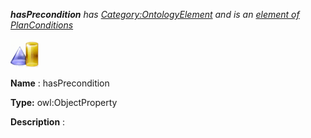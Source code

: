 ___hasPrecondition__ 
 has
 [Category:OntologyElement](../../Category/OntologyElement "Category:OntologyElement") 
 and is an
 [element of](../../Property/ElementOf "Property:ElementOf") 
[PlanConditions](../../Submissions/PlanConditions "Submissions:PlanConditions")_




  





[![ObjectProperty](../images/thumb/c/c3/ObjectProperty.gif/45px-ObjectProperty.gif)](../../Image/ObjectProperty.gif "ObjectProperty")


__Name__ 
 : hasPrecondition
 



__Type:__ 
 owl:ObjectProperty
 



__Description__ 
 :